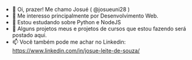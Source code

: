 - 👋 Oi, prazer! Me chamo Josué ( @josueuni28 )
- 👀 Me interesso principalmente por Desenvolvimento Web. 
- 🌱 Estou estudando sobre Python e NodeJS
- 💞️ Alguns projetos meus e projetos de cursos que estou fazendo será postado aqui.
- 📫 Você também pode me achar no Linkedin: https://www.linkedin.com/in/josue-leite-de-souza/

<!---
josueuni28/josueuni28 is a ✨ special ✨ repository because its `README.md` (this file) appears on your GitHub profile.
You can click the Preview link to take a look at your changes.
--->
